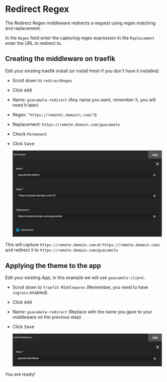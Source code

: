 # Redirect Regex

The Redirect Regex middleware redirects a request using regex matching and replacement.

In the `Regex` field enter the capturing regex expression
In the `Replacement` enter the URL to redirect to.

## Creating the middleware on traefik

Edit your existing traefik install (or install fresh if you don't have it installed)

- Scroll down to `redirectRegex`
- Click <kbd>Add</kbd>
- Name: `guacamole-redirect` (Any name you want, remember it, you will need it later)
- Regex: `^https://remote\.domain\.com/?$`
- Replacement: `https://remote.domain.com/guacamole`
- Check `Permanent`
- Click <kbd>Save</kbd>

  ![traefik-regex-redirect-fields](img/traefik-regex-redirect-fields.png)

This will capture `https://remote.domain.com` or `https://remote.domain.com/`
and redirect it to `https://remote.domain.com/guacamole`

## Applying the theme to the app

Edit your existing _App_, in this example we will use `guacamole-client`.

- Scroll down to `Traefik MIddlewares` (Remember, you need to have `ingress` enabled)
- Click <kbd>Add</kbd>
- Name: `guacamole-redirect` (Replace with the name you gave to your middleware on the previous step)
- Click <kbd>Save</kbd>

  ![traefik-regex-redirect-app](img/traefik-regex-redirect-app.png)

You are ready!
